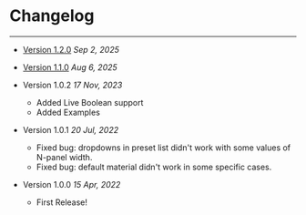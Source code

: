 # Changelog
---
- [Version 1.2.0](changelog/release_note_1.2.0.md) *Sep 2, 2025*

- [Version 1.1.0](changelog/release_note_1.1.0.md) *Aug 6, 2025*

- Version 1.0.2 *17 Nov, 2023*
    - Added Live Boolean support
    - Added Examples

- Version 1.0.1 *20 Jul, 2022*
    - Fixed bug: dropdowns in preset list didn't work with some values of N-panel width.
    - Fixed bug: default material didn't work in some specific cases.

- Version 1.0.0 *15 Apr, 2022*
    - First Release!
